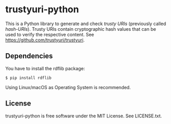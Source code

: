 trustyuri-python
================

This is a Python library to generate and check _trusty URIs_ (previously called
_hash-URIs_). Trusty URIs contain cryptographic hash values that can be used to
verify the respective content.
See https://github.com/trustyuri/trustyuri.


Dependencies
------------

You have to install the rdflib package:

    $ pip install rdflib

Using Linux/macOS as Operating System is recommended.

License
-------

trustyuri-python is free software under the MIT License. See LICENSE.txt.
